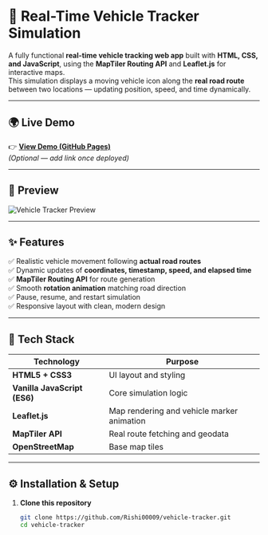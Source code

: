 # 🚗 Real-Time Vehicle Tracker Simulation

A fully functional **real-time vehicle tracking web app** built with **HTML, CSS, and JavaScript**, using the **MapTiler Routing API** and **Leaflet.js** for interactive maps.  
This simulation displays a moving vehicle icon along the **real road route** between two locations — updating position, speed, and time dynamically.

---

## 🌍 Live Demo  
👉 **[View Demo (GitHub Pages)](https://vehicle-tracker-rishi.netlify.app/)**  
*(Optional — add link once deployed)*

---

## 📸 Preview
![Vehicle Tracker Preview](https://cdn-icons-png.flaticon.com/512/2972/2972185.png)

---

## ✨ Features

✅ Realistic vehicle movement following **actual road routes**  
✅ Dynamic updates of **coordinates, timestamp, speed, and elapsed time**  
✅ **MapTiler Routing API** for route generation  
✅ Smooth **rotation animation** matching road direction  
✅ Pause, resume, and restart simulation  
✅ Responsive layout with clean, modern design  

---

## 🧰 Tech Stack

| Technology | Purpose |
|-------------|----------|
| **HTML5 + CSS3** | UI layout and styling |
| **Vanilla JavaScript (ES6)** | Core simulation logic |
| **Leaflet.js** | Map rendering and vehicle marker animation |
| **MapTiler API** | Real route fetching and geodata |
| **OpenStreetMap** | Base map tiles |

---

## ⚙️ Installation & Setup

1. **Clone this repository**
   ```bash
   git clone https://github.com/Rishi00009/vehicle-tracker.git
   cd vehicle-tracker
